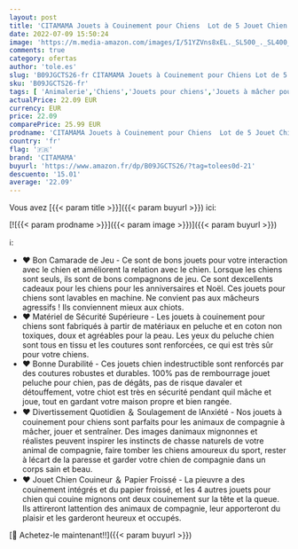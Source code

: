 ```yaml
---
layout: post
title: 'CITAMAMA Jouets à Couinement pour Chiens  Lot de 5 Jouet Chien Indestructible Peluche Chien Jouet Chien Interactif Jouet à Mâcher pour Chiens Chiots'
date: 2022-07-09 15:50:24
image: 'https://m.media-amazon.com/images/I/51YZVns8xEL._SL500_._SL400_.jpg'
comments: true
category: ofertas
author: 'tole.es'
slug: 'B09JGCTS26-fr CITAMAMA Jouets à Couinement pour Chiens Lot de 5 Jouet...'
sku: 'B09JGCTS26-fr'
tags: [ 'Animalerie','Chiens','Jouets pour chiens','Jouets à mâcher pour chiens','citamama','🇫🇷', ]
actualPrice: 22.09 EUR
currency: EUR
price: 22.09
comparePrice: 25.99 EUR
prodname: 'CITAMAMA Jouets à Couinement pour Chiens  Lot de 5 Jouet Chien Indestructible Peluche Chien Jouet Chien Interactif Jouet à Mâcher pour Chiens Chiots'
country: 'fr'
flag: '🇫🇷'
brand: 'CITAMAMA'
buyurl: 'https://www.amazon.fr/dp/B09JGCTS26/?tag=tolees0d-21'
descuento: '15.01'
average: '22.09'
---
```


Vous avez [{{< param title >}}]({{< param buyurl >}}) ici:

[![{{< param prodname >}}]({{< param image >}})]({{< param buyurl >}})

ℹ️:

- ❤ Bon Camarade de Jeu - Ce sont de bons jouets pour votre interaction avec le chien et améliorent la relation avec le chien. Lorsque les chiens sont seuls, ils sont de bons compagnons de jeu. Ce sont dexcellents cadeaux pour les chiens pour les anniversaires et Noël. Ces jouets pour chiens ​sont lavables en machine. Ne convient pas aux mâcheurs agressifs ! Ils conviennent mieux aux chiots.
- ❤ Matériel de Sécurité Supérieure - Les jouets à couinement pour chiens ​sont fabriqués à partir de matériaux en peluche et en coton non toxiques, doux et agréables pour la peau. Les yeux du peluche chien sont tous en tissu et les coutures sont renforcées, ce qui est très sûr pour votre chiens.
- ❤ Bonne Durabilité - Ces jouets chien indestructible sont renforcés par des coutures robustes et durables. 100% pas de rembourrage jouet peluche pour chien, pas de dégâts, pas de risque davaler et détouffement, votre chiot est très en sécurité pendant quil mâche et joue, tout en gardant votre maison propre et bien rangée.
- ❤ Divertissement Quotidien ＆ Soulagement de lAnxiété - Nos jouets à couinement pour chiens ​sont parfaits pour les animaux de compagnie à mâcher, jouer et sentraîner. Des images danimaux mignonnes et réalistes peuvent inspirer les instincts de chasse naturels de votre animal de compagnie, faire tomber les chiens amoureux du sport, rester à lécart de la paresse et garder votre chien de compagnie dans un corps sain et beau.
- ❤ Jouet Chien Couineur ＆ Papier Froissé - La pieuvre a des couinement intégrés et du papier froissé, et les 4 autres jouets pour chien qui couine ​mignons ​ont deux couinement sur la tête et la queue. Ils attireront lattention des animaux de compagnie, leur apporteront du plaisir et les garderont heureux et occupés.

[🛒 Achetez-le maintenant!!]({{< param buyurl >}})
